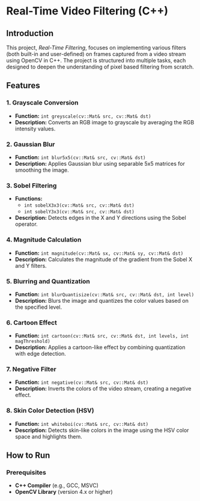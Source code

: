 # Real-Time Video Filtering (C++)

## Introduction

This project, *Real-Time Filtering*, focuses on implementing various filters (both built-in and user-defined) on frames captured from a video stream using OpenCV in C++. The project is structured into multiple tasks, each designed to deepen the understanding of pixel based filtering from scratch.

## Features

### 1. Grayscale Conversion
- **Function:** `int greyscale(cv::Mat& src, cv::Mat& dst)`
- **Description:** Converts an RGB image to grayscale by averaging the RGB intensity values.

### 2. Gaussian Blur
- **Function:** `int blur5x5(cv::Mat& src, cv::Mat& dst)`
- **Description:** Applies Gaussian blur using separable 5x5 matrices for smoothing the image.

### 3. Sobel Filtering
- **Functions:**
  - `int sobelX3x3(cv::Mat& src, cv::Mat& dst)`
  - `int sobelY3x3(cv::Mat& src, cv::Mat& dst)`
- **Description:** Detects edges in the X and Y directions using the Sobel operator.

### 4. Magnitude Calculation
- **Function:** `int magnitude(cv::Mat& sx, cv::Mat& sy, cv::Mat& dst)`
- **Description:** Calculates the magnitude of the gradient from the Sobel X and Y filters.

### 5. Blurring and Quantization
- **Function:** `int blurQuantisize(cv::Mat& src, cv::Mat& dst, int level)`
- **Description:** Blurs the image and quantizes the color values based on the specified level.

### 6. Cartoon Effect
- **Function:** `int cartoon(cv::Mat& src, cv::Mat& dst, int levels, int magThreshold)`
- **Description:** Applies a cartoon-like effect by combining quantization with edge detection.

### 7. Negative Filter
- **Function:** `int negative(cv::Mat& src, cv::Mat& dst)`
- **Description:** Inverts the colors of the video stream, creating a negative effect.

### 8. Skin Color Detection (HSV)
- **Function:** `int whiteboi(cv::Mat& src, cv::Mat& dst)`
- **Description:** Detects skin-like colors in the image using the HSV color space and highlights them.

## How to Run

### Prerequisites
- **C++ Compiler** (e.g., GCC, MSVC)
- **OpenCV Library** (version 4.x or higher)
